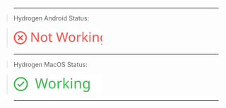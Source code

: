 <!-- SVGs for Status -->
[Working]: https://raw.githubusercontent.com/FRX397/GitHub-Markdown/main/blockquotes/badge/dark-theme/working.svg

[Not Working]: https://raw.githubusercontent.com/FRX397/GitHub-Markdown/main/blockquotes/badge/dark-theme/Nw.svg

> ___

> Hydrogen Android Status:

> ![Not Working]

> ___

> Hydrogen MacOS Status:

> ![Working]

> ___ 
